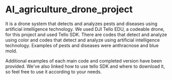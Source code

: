 # AI_agriculture_drone_project
It is a drone system that detects and analyzes pests and diseases using artificial intelligence technology.
We used DJI Tello EDU, a codeable drone, for this project and used Tello SDK.
There are codes that detect and analyze using color and codes that detect and analyze using artificial intelligence technology.
Examples of pests and diseases were anthracnose and blue mold.

Additional examples of each main code and completed version have been provided. We've also linked how to use tello SDK and where to download it, so feel free to use it according to your needs.
